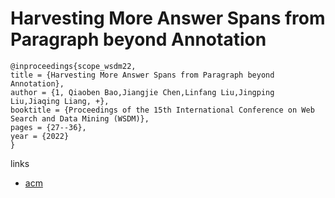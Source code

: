 # Harvesting More Answer Spans from Paragraph beyond Annotation

```
@inproceedings{scope_wsdm22,
title = {Harvesting More Answer Spans from Paragraph beyond Annotation},
author = {1, Qiaoben Bao,Jiangjie Chen,Linfang Liu,Jingping Liu,Jiaqing Liang, +},
booktitle = {Proceedings of the 15th International Conference on Web Search and Data Mining (WSDM)},
pages = {27--36},
year = {2022}
}
```

links
- [acm](https://dl.acm.org/doi/10.1145/3488560.3498399)
